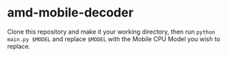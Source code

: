 # amd-mobile-decoder
Clone this repository and make it your working directory, then run `python main.py $MODEL` and replace `$MODEL` with the Mobile CPU Model you wish to replace.
